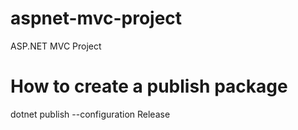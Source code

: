 # aspnet-mvc-project
ASP.NET MVC Project

# How to create a publish package

dotnet publish --configuration Release
